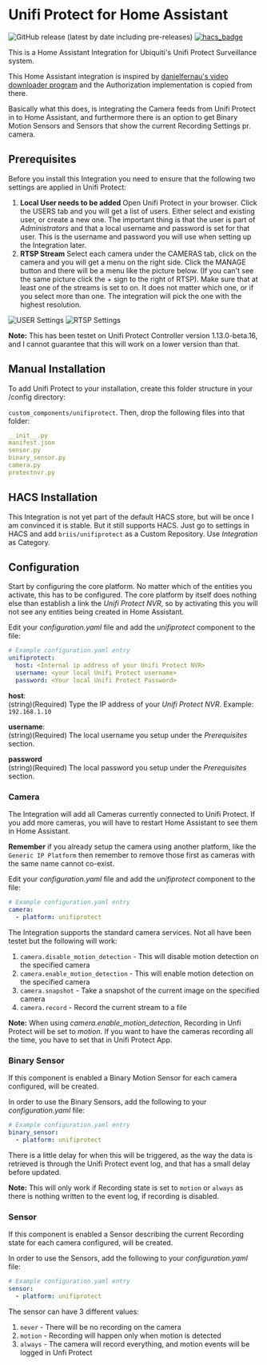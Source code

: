 # Unifi Protect for Home Assistant
![GitHub release (latest by date including pre-releases)](https://img.shields.io/github/v/release/briis/unifiprotect?include_prereleases&style=flat-square) [![hacs_badge](https://img.shields.io/badge/HACS-Custom-orange.svg)](https://github.com/custom-components/hacs)

This is a Home Assistant Integration for Ubiquiti's Unifi Protect Surveillance system.

This Home Assistant integration is inspired by [danielfernau's video downloader program](https://github.com/danielfernau/unifi-protect-video-downloader) and the Authorization implementation is copied from there.

Basically what this does, is integrating the Camera feeds from Unifi Protect in to Home Assistant, and furthermore there is an option to get Binary Motion Sensors and Sensors that show the current Recording Settings pr. camera.

## Prerequisites
Before you install this Integration you need to ensure that the following two settings are applied in Unifi Protect:
1. **Local User needs to be added** Open Unifi Protect in your browser. Click the USERS tab and you will get a list of users. Either select and existing user, or create a new one. The important thing is that the user is part of *Administrators* and that a local username and password is set for that user. This is the username and password you will use when setting up the Integration later.<br>
2. **RTSP Stream** Select each camera under the CAMERAS tab, click on the camera and you will get a menu on the right side. Click the MANAGE button and there will be a menu like the picture below. (If you can't see the same picture click the + sign to the right of RTSP). Make sure that at least one of the streams is set to on. It does not matter which one, or if you select more than one. The integration will pick the one with the highest resolution.<br>

![USER Settings](https://github.com/briis/unifiprotect/blob/master/images/setup_user.png) ![RTSP Settings](https://github.com/briis/unifiprotect/blob/master/images/setup_rtsp.png)

**Note:** This has been testet on Unifi Protect Controller version 1.13.0-beta.16, and I cannot guarantee that this will work on a lower version than that.

## Manual Installation
To add Unifi Protect to your installation, create this folder structure in your /config directory:

`custom_components/unifiprotect`.
Then, drop the following files into that folder:

```yaml
__init__.py
manifest.json
sensor.py
binary_sensor.py
camera.py
protectnvr.py
```

## HACS Installation
This Integration is not yet part of the default HACS store, but will be once I am convinced it is stable. But it still supports HACS. Just go to settings in HACS and add `briis/unifiprotect` as a Custom Repository. Use *Integration* as Category.

## Configuration
Start by configuring the core platform. No matter which of the entities you activate, this has to be configured. The core platform by itself does nothing else than establish a link the *Unifi Protect NVR*, so by activating this you will not see any entities being created in Home Assistant.

Edit your *configuration.yaml* file and add the *unifiprotect* component to the file:
```yaml
# Example configuration.yaml entry
unifiprotect:
  host: <Internal ip address of your Unifi Protect NVR>
  username: <your local Unifi Protect username>
  password: <Your local Unifi Protect Password>
```
**host**:<br>
(string)(Required) Type the IP address of your *Unifi Protect NVR*. Example: `192.168.1.10`<br>

**username**:<br>
(string)(Required) The local username you setup under the *Prerequisites* section.<br>

**password**<br>
(string)(Required) The local password you setup under the *Prerequisites* section.<br>

### Camera
The Integration will add all Cameras currently connected to Unifi Protect. If you add more cameras, you will have to restart Home Assistant to see them in Home Assistant. 

**Remember** if you already setup the camera using another platform, like the `Generic IP Platform` then remember to remove those first as cameras with the same name cannot co-exist.

Edit your *configuration.yaml* file and add the *unifiprotect* component to the file:
```yaml
# Example configuration.yaml entry
camera:
  - platform: unifiprotect
```

The Integration supports the standard camera services. Not all have been testet but the following will work:
1. `camera.disable_motion_detection` - This will disable motion detection on the specified camera
2. `camera.enable_motion_detection` - This will enable motion detection on the specified camera
3. `camera.snapshot` - Take a snapshot of the current image on the specified camera
4. `camera.record` - Record the current stream to a file

**Note:** When using *camera.enable_motion_detection*, Recording in Unfi Protect will be set to *motion*. If you want to have the cameras recording all the time, you have to set that in Unifi Protect App.

### Binary Sensor
If this component is enabled a Binary Motion Sensor for each camera configured, will be created.

In order to use the Binary Sensors, add the following to your *configuration.yaml* file:
```yaml
# Example configuration.yaml entry
binary_sensor:
  - platform: unifiprotect
```
There is a little delay for when this will be triggered, as the way the data is retrieved is through the Unifi Protect event log, and that has a small delay before updated.

**Note:** This will only work if Recording state is set to `motion` or `always` as there is nothing written to the event log, if recording is disabled.

### Sensor
If this component is enabled a Sensor describing the current Recording state for each camera configured, will be created.

In order to use the Sensors, add the following to your *configuration.yaml* file:
```yaml
# Example configuration.yaml entry
sensor:
  - platform: unifiprotect
```
The sensor can have 3 different values:
1. `never` - There will be no recording on the camera
2. `motion` - Recording will happen only when motion is detected
3. `always` - The camera will record everything, and motion events will be logged in Unfi Protect


